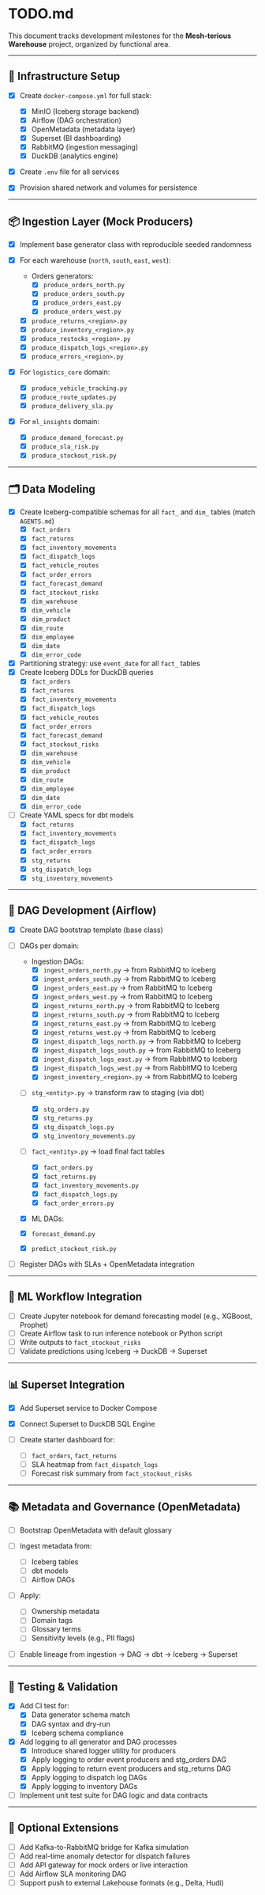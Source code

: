 # TODO.md

This document tracks development milestones for the **Mesh-terious Warehouse** project, organized by functional area.

---

## 🔧 Infrastructure Setup

* [x] Create `docker-compose.yml` for full stack:

  * [x] MinIO (Iceberg storage backend)
  * [x] Airflow (DAG orchestration)
  * [x] OpenMetadata (metadata layer)
  * [x] Superset (BI dashboarding)
  * [x] RabbitMQ (ingestion messaging)
  * [x] DuckDB (analytics engine)
* [x] Create `.env` file for all services
* [x] Provision shared network and volumes for persistence

---

## 📦 Ingestion Layer (Mock Producers)

* [x] Implement base generator class with reproducible seeded randomness
* [x] For each warehouse (`north`, `south`, `east`, `west`):

  * Orders generators:
    * [x] `produce_orders_north.py`
    * [x] `produce_orders_south.py`
    * [x] `produce_orders_east.py`
    * [x] `produce_orders_west.py`
  * [x] `produce_returns_<region>.py`
  * [x] `produce_inventory_<region>.py`
  * [x] `produce_restocks_<region>.py`
  * [x] `produce_dispatch_logs_<region>.py`
  * [x] `produce_errors_<region>.py`
* [x] For `logistics_core` domain:

  * [x] `produce_vehicle_tracking.py`
  * [x] `produce_route_updates.py`
  * [x] `produce_delivery_sla.py`
* [x] For `ml_insights` domain:

  * [x] `produce_demand_forecast.py`
  * [x] `produce_sla_risk.py`
  * [x] `produce_stockout_risk.py`

---

## 🗂️ Data Modeling

* [x] Create Iceberg-compatible schemas for all `fact_` and `dim_` tables (match `AGENTS.md`)
  * [x] `fact_orders`
  * [x] `fact_returns`
  * [x] `fact_inventory_movements`
  * [x] `fact_dispatch_logs`
  * [x] `fact_vehicle_routes`
  * [x] `fact_order_errors`
  * [x] `fact_forecast_demand`
  * [x] `fact_stockout_risks`
  * [x] `dim_warehouse`
  * [x] `dim_vehicle`
  * [x] `dim_product`
  * [x] `dim_route`
  * [x] `dim_employee`
  * [x] `dim_date`
  * [x] `dim_error_code`
* [x] Partitioning strategy: use `event_date` for all `fact_` tables
* [x] Create Iceberg DDLs for DuckDB queries
  * [x] `fact_orders`
  * [x] `fact_returns`
  * [x] `fact_inventory_movements`
  * [x] `fact_dispatch_logs`
  * [x] `fact_vehicle_routes`
  * [x] `fact_order_errors`
  * [x] `fact_forecast_demand`
  * [x] `fact_stockout_risks`
  * [x] `dim_warehouse`
  * [x] `dim_vehicle`
  * [x] `dim_product`
  * [x] `dim_route`
  * [x] `dim_employee`
  * [x] `dim_date`
  * [x] `dim_error_code`
* [ ] Create YAML specs for dbt models
  * [x] `fact_returns`
  * [x] `fact_inventory_movements`
  * [x] `fact_dispatch_logs`
  * [x] `fact_order_errors`
  * [x] `stg_returns`
  * [x] `stg_dispatch_logs`
  * [x] `stg_inventory_movements`

---

## 🔄 DAG Development (Airflow)

* [x] Create DAG bootstrap template (base class)
* [ ] DAGs per domain:

  * Ingestion DAGs:
    * [x] `ingest_orders_north.py` → from RabbitMQ to Iceberg
    * [x] `ingest_orders_south.py` → from RabbitMQ to Iceberg
    * [x] `ingest_orders_east.py` → from RabbitMQ to Iceberg
    * [x] `ingest_orders_west.py` → from RabbitMQ to Iceberg
    * [x] `ingest_returns_north.py` → from RabbitMQ to Iceberg
    * [x] `ingest_returns_south.py` → from RabbitMQ to Iceberg
    * [x] `ingest_returns_east.py` → from RabbitMQ to Iceberg
    * [x] `ingest_returns_west.py` → from RabbitMQ to Iceberg
    * [x] `ingest_dispatch_logs_north.py` → from RabbitMQ to Iceberg
    * [x] `ingest_dispatch_logs_south.py` → from RabbitMQ to Iceberg
    * [x] `ingest_dispatch_logs_east.py` → from RabbitMQ to Iceberg
    * [x] `ingest_dispatch_logs_west.py` → from RabbitMQ to Iceberg
    * [x] `ingest_inventory_<region>.py` → from RabbitMQ to Iceberg
  * [ ] `stg_<entity>.py` → transform raw to staging (via dbt)
      * [x] `stg_orders.py`
      * [x] `stg_returns.py`
      * [x] `stg_dispatch_logs.py`
      * [x] `stg_inventory_movements.py`
  * [ ] `fact_<entity>.py` → load final fact tables
    * [x] `fact_orders.py`
    * [x] `fact_returns.py`
    * [x] `fact_inventory_movements.py`
    * [x] `fact_dispatch_logs.py`
    * [x] `fact_order_errors.py`
  * [x] ML DAGs:

  * [x] `forecast_demand.py`
  * [x] `predict_stockout_risk.py`
* [ ] Register DAGs with SLAs + OpenMetadata integration

---

## 🧠 ML Workflow Integration

* [ ] Create Jupyter notebook for demand forecasting model (e.g., XGBoost, Prophet)
* [ ] Create Airflow task to run inference notebook or Python script
* [ ] Write outputs to `fact_stockout_risks`
* [ ] Validate predictions using Iceberg → DuckDB → Superset

---

## 📊 Superset Integration

* [x] Add Superset service to Docker Compose
* [x] Connect Superset to DuckDB SQL Engine
* [ ] Create starter dashboard for:

  * [ ] `fact_orders`, `fact_returns`
  * [ ] SLA heatmap from `fact_dispatch_logs`
  * [ ] Forecast risk summary from `fact_stockout_risks`

---

## 📚 Metadata and Governance (OpenMetadata)

* [ ] Bootstrap OpenMetadata with default glossary
* [ ] Ingest metadata from:

  * [ ] Iceberg tables
  * [ ] dbt models
  * [ ] Airflow DAGs
* [ ] Apply:

  * [ ] Ownership metadata
  * [ ] Domain tags
  * [ ] Glossary terms
  * [ ] Sensitivity levels (e.g., PII flags)
* [ ] Enable lineage from ingestion → DAG → dbt → Iceberg → Superset

---

## 🧪 Testing & Validation

  * [x] Add CI test for:
    * [x] Data generator schema match
    * [x] DAG syntax and dry-run
    * [x] Iceberg schema compliance
  * [x] Add logging to all generator and DAG processes
    * [x] Introduce shared logger utility for producers
    * [x] Apply logging to order event producers and stg_orders DAG
    * [x] Apply logging to return event producers and stg_returns DAG
    * [x] Apply logging to dispatch log DAGs
    * [x] Apply logging to inventory DAGs
* [ ] Implement unit test suite for DAG logic and data contracts

---

## 🧩 Optional Extensions

* [ ] Add Kafka-to-RabbitMQ bridge for Kafka simulation
* [ ] Add real-time anomaly detector for dispatch failures
* [ ] Add API gateway for mock orders or live interaction
* [ ] Add Airflow SLA monitoring DAG
* [ ] Support push to external Lakehouse formats (e.g., Delta, Hudi)
